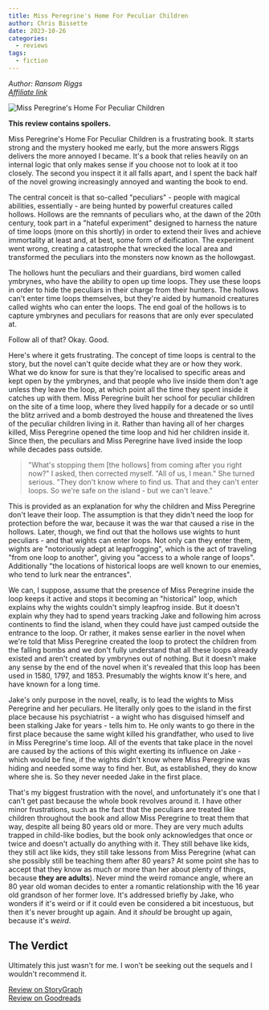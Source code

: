 ```yaml
---
title: Miss Peregrine's Home For Peculiar Children
author: Chris Bissette
date: 2023-10-26
categories:
  - reviews
tags:
  - fiction
---
```


*Author: Ransom Riggs*  
*[Affiliate link](https://amzn.to/46L6NDM)*

![Miss Peregrine's Home For Peculiar Children](/images/_peregrine.jpg)

**This review contains spoilers.**

Miss Peregrine's Home For Peculiar Children is a frustrating book. It starts strong and the mystery hooked me early, but the more answers Riggs delivers the more annoyed I became. It's a book that relies heavily on an internal logic that only makes sense if you choose not to look at it too closely. The second you inspect it it all falls apart, and I spent the back half of the novel growing increasingly annoyed and wanting the book to end.

The central conceit is that so-called "peculiars" - people with magical abilities, essentially - are being hunted by powerful creatures called hollows. Hollows are the remnants of peculiars who, at the dawn of the 20th century, took part in a "hateful experiment" designed to harness the nature of time loops (more on this shortly) in order to extend their lives and achieve immortality at least and, at best, some form of deification. The experiment went wrong, creating a catastrophe that wrecked the local area and transformed the peculiars into the monsters now known as the hollowgast. 

The hollows hunt the peculiars and their guardians, bird women called ymbrynes, who have the ability to open up time loops. They use these loops in order to hide the peculiars in their charge from their hunters. The hollows can't enter time loops themselves, but they're aided by humanoid creatures called wights who can enter the loops. The end goal of the hollows is to capture ymbrynes and peculiars for reasons that are only ever speculated at.

Follow all of that? Okay. Good.

Here's where it gets frustrating. The concept of time loops is central to the story, but the novel can't quite decide what they are or how they work. What we do know for sure is that they're localised to specific areas and kept open by the ymbrynes, and that people who live inside them don't age unless they leave the loop, at which point all the time they spent inside it catches up with them. Miss Peregrine built her school for peculiar children on the site of a time loop, where they lived happily for a decade or so until the blitz arrived and a bomb destroyed the house and threatened the lives of the peculiar children living in it. Rather than having all of her charges killed, Miss Peregrine opened the time loop and hid her children inside it. Since then, the peculiars and Miss Peregrine have lived inside the loop while decades pass outside.

> "What's stopping them [the hollows] from coming after you right now?" I asked, then corrected myself. "All of us, I mean."
> She turned serious. "They don't know where to find us. That and they can't enter loops. So we're safe on the island - but we can't leave."

This is provided as an explanation for why the children and Miss Peregrine don't leave their loop. The assumption is that they didn't need the loop for protection before the war, because it was the war that caused a rise in the hollows. Later, though, we find out that the hollows use wights to hunt peculiars - and that wights can enter loops. Not only can they enter them, wights are "notoriously adept at leapfrogging", which is the act of traveling "from one loop to another", giving you "access to a whole range of loops". Additionally "the locations of historical loops are well known to our enemies, who tend to lurk near the entrances".

We can, I suppose, assume that the presence of Miss Peregrine inside the loop keeps it active and stops it becoming an "historical" loop, which explains why the wights couldn't simply leapfrog inside. But it doesn't explain why they had to spend years tracking Jake and following him across continents to find the island, when they could have just camped outside the entrance to the loop. Or rather, it makes sense earlier in the novel when we're told that Miss Peregrine created the loop to protect the children from the falling bombs and we don't fully understand that all these loops already existed and aren't created by ymbrynes out of nothing. But it doesn't make any sense by the end of the novel when it's revealed that this loop has been used in 1580, 1797, and 1853. Presumably the wights know it's here, and have known for a long time.

Jake's only purpose in the novel, really, is to lead the wights to Miss Peregrine and her peculiars. He literally only goes to the island in the first place because his psychiatrist - a wight who has disguised himself and been stalking Jake for years - tells him to. He only wants to go there in the first place because the same wight killed his grandfather, who used to live in Miss Peregrine's time loop. All of the events that take place in the novel are caused by the actions of this wight exerting its influence on Jake - which would be fine, if the wights didn't know where Miss Peregrine was hiding and needed some way to find her. But, as established, they do know where she is. So they never needed Jake in the first place.

That's my biggest frustration with the novel, and unfortunately it's one that I can't get past because the whole book revolves around it. I have other minor frustrations, such as the fact that the peculiars are treated like children throughout the book and allow Miss Peregrine to treat them that way, despite all being 80 years old or more. They are very much adults trapped in child-like bodies, but the book only acknowledges that once or twice and doesn't actually do anything with it. They still behave like kids, they still act like kids, they still take lessons from Miss Peregrine (what can she possibly still be teaching them after 80 years? At some point she has to accept that they know as much or more than her about plenty of things, because **they are adults**). Never mind the weird romance angle, where an 80 year old woman decides to enter a romantic relationship with the 16 year old grandson of her former love. It's addressed briefly by Jake, who wonders if it's weird or if it could even be considered a bit incestuous, but then it's never brought up again. And it *should* be brought up again, because it's *weird*.

## The Verdict

Ultimately this just wasn't for me. I won't be seeking out the sequels and I wouldn't recommend it.

[Review on StoryGraph](https://app.thestorygraph.com/reviews/2f4d59ae-edfe-4a87-a762-201013bbca44)  
[Review on Goodreads](https://www.goodreads.com/review/show/5934354617?book_show_action=false)